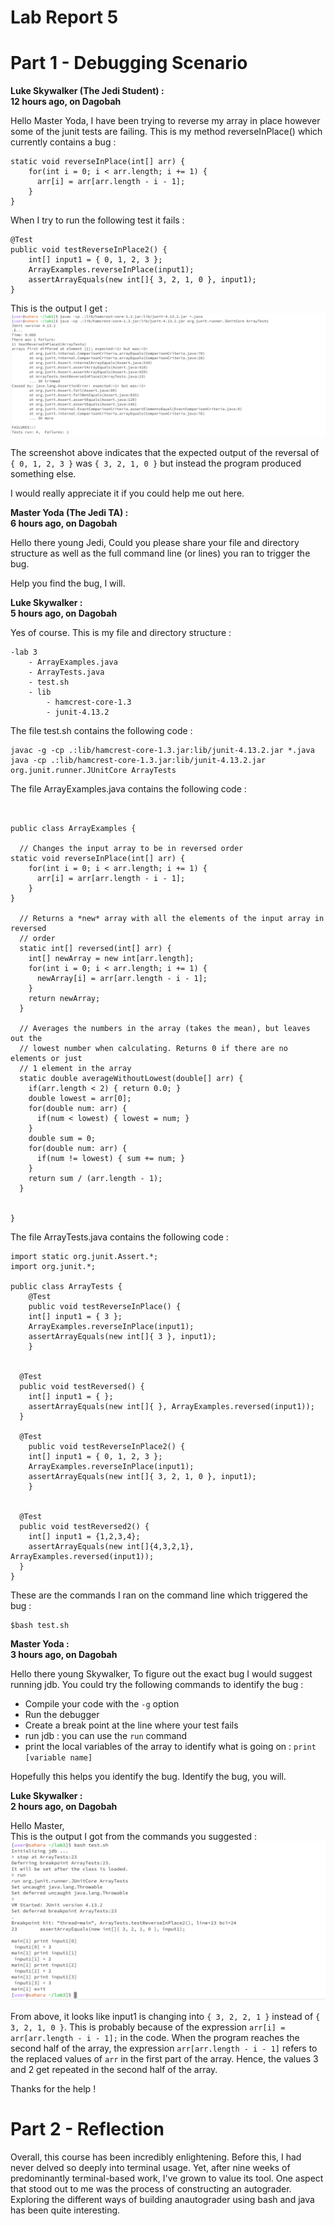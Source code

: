 # Lab Report 5

# Part 1 - Debugging Scenario

**Luke Skywalker (The Jedi Student) :**  
**12 hours ago, on Dagobah**   
    
Hello Master Yoda, 
I have been trying to reverse my array in place however some of the junit tests are failing. This is my method reverseInPlace() which currently contains a bug :   
```
static void reverseInPlace(int[] arr) {
    for(int i = 0; i < arr.length; i += 1) {
      arr[i] = arr[arr.length - i - 1];
    }
}
```
 When I try to run the following test it fails :
```
@Test 
public void testReverseInPlace2() {
    int[] input1 = { 0, 1, 2, 3 };
    ArrayExamples.reverseInPlace(input1);
    assertArrayEquals(new int[]{ 3, 2, 1, 0 }, input1);
}
```
This is the output I get :
![Image](err.png)

The screenshot above indicates that the expected output of the reversal of `{ 0, 1, 2, 3 }` was `{ 3, 2, 1, 0 }` but instead the program produced something else.

I would really appreciate it if you could help me out here.

**Master Yoda (The Jedi TA) :**  
**6 hours ago, on Dagobah**   
    
Hello there young Jedi,
Could you please share your file and directory structure as well as the full command line (or lines) you ran to trigger the bug.

Help you find the bug, I will.


**Luke Skywalker :**  
**5 hours ago, on Dagobah**   
    
Yes of course. This is my file and directory structure :    
```
-lab 3
    - ArrayExamples.java
    - ArrayTests.java
    - test.sh
    - lib
        - hamcrest-core-1.3
        - junit-4.13.2
```
The file test.sh contains the following code :    

```
javac -g -cp .:lib/hamcrest-core-1.3.jar:lib/junit-4.13.2.jar *.java
java -cp .:lib/hamcrest-core-1.3.jar:lib/junit-4.13.2.jar org.junit.runner.JUnitCore ArrayTests
```

The file ArrayExamples.java contains the following code :  
```


public class ArrayExamples {

  // Changes the input array to be in reversed order
static void reverseInPlace(int[] arr) {
    for(int i = 0; i < arr.length; i += 1) {
      arr[i] = arr[arr.length - i - 1];
    }
} 

  // Returns a *new* array with all the elements of the input array in reversed
  // order
  static int[] reversed(int[] arr) {
    int[] newArray = new int[arr.length];
    for(int i = 0; i < arr.length; i += 1) {
      newArray[i] = arr[arr.length - i - 1];
    }
    return newArray;
  }

  // Averages the numbers in the array (takes the mean), but leaves out the
  // lowest number when calculating. Returns 0 if there are no elements or just
  // 1 element in the array
  static double averageWithoutLowest(double[] arr) {
    if(arr.length < 2) { return 0.0; }
    double lowest = arr[0];
    for(double num: arr) {
      if(num < lowest) { lowest = num; }
    }
    double sum = 0;
    for(double num: arr) {
      if(num != lowest) { sum += num; }
    }
    return sum / (arr.length - 1);
  }


}
```

The file ArrayTests.java contains the following code :  

```
import static org.junit.Assert.*;
import org.junit.*;

public class ArrayTests {
	@Test 
	public void testReverseInPlace() {
    int[] input1 = { 3 };
    ArrayExamples.reverseInPlace(input1);
    assertArrayEquals(new int[]{ 3 }, input1);
	}


  @Test
  public void testReversed() {
    int[] input1 = { };
    assertArrayEquals(new int[]{ }, ArrayExamples.reversed(input1));
  }

  @Test 
	public void testReverseInPlace2() {
    int[] input1 = { 0, 1, 2, 3 };
    ArrayExamples.reverseInPlace(input1);
    assertArrayEquals(new int[]{ 3, 2, 1, 0 }, input1);
	}


  @Test
  public void testReversed2() {
    int[] input1 = {1,2,3,4};
    assertArrayEquals(new int[]{4,3,2,1}, ArrayExamples.reversed(input1));
  }
}
```

These are the commands I ran on the command line which triggered the bug : 
```
$bash test.sh
```

**Master Yoda :**     
**3 hours ago, on Dagobah**   
    
Hello there young Skywalker, 
To figure out the exact bug I would suggest running jdb. You could try the following commands to identify the bug :   
* Compile your code with the `-g` option 
* Run the debugger
* Create a break point at the line where your test fails
* run jdb : you can use the `run` command
* print the local variables of the array to identify what is going on : `print [variable name]`

Hopefully this helps you identify the bug. 
Identify the bug, you will.

**Luke Skywalker :**      
**2 hours ago, on Dagobah**   
    

Hello Master,   
This is the output I got from the commands you suggested :    
![Image](jdb.png)

From above, it looks like input1 is changing into `{ 3, 2, 2, 1 }` instead of `{ 3, 2, 1, 0 }`. This is probably because of the expression `arr[i] = arr[arr.length - i - 1];` in the code. When the program reaches the second half of the array, the expression `arr[arr.length - i - 1]` refers to the replaced values of `arr` in the first part of the array. Hence, the values 3 and 2 get repeated in the second half of the array. 

Thanks for the help !

# Part 2 - Reflection

Overall, this course has been incredibly enlightening. Before this, I had never delved so deeply into terminal usage. Yet, after nine weeks of predominantly terminal-based work, I've grown to value its tool. One aspect that stood out to me was the process of constructing an autograder. Exploring the different ways of building anautograder using bash and java has been quite interesting. 



